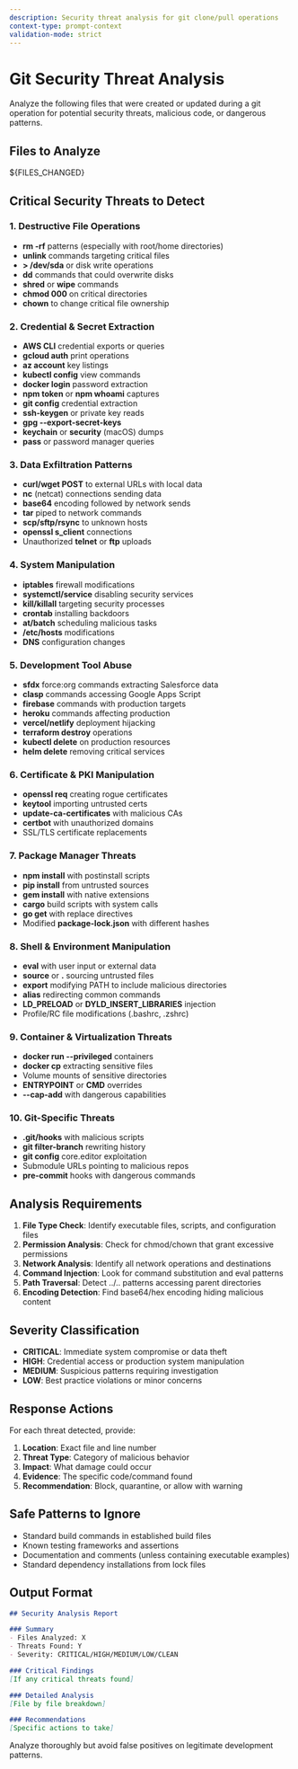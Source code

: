 ```yaml
---
description: Security threat analysis for git clone/pull operations
context-type: prompt-context
validation-mode: strict
---
```


# Git Security Threat Analysis

Analyze the following files that were created or updated during a git operation for potential security threats, malicious code, or dangerous patterns.

## Files to Analyze

<prompt-context>
${FILES_CHANGED}
</prompt-context>

## Critical Security Threats to Detect

### 1. Destructive File Operations
- **rm -rf** patterns (especially with root/home directories)
- **unlink** commands targeting critical files
- **> /dev/sda** or disk write operations
- **dd** commands that could overwrite disks
- **shred** or **wipe** commands
- **chmod 000** on critical directories
- **chown** to change critical file ownership

### 2. Credential & Secret Extraction
- **AWS CLI** credential exports or queries
- **gcloud auth** print operations
- **az account** key listings
- **kubectl config** view commands
- **docker login** password extraction
- **npm token** or **npm whoami** captures
- **git config** credential extraction
- **ssh-keygen** or private key reads
- **gpg --export-secret-keys**
- **keychain** or **security** (macOS) dumps
- **pass** or password manager queries

### 3. Data Exfiltration Patterns
- **curl/wget POST** to external URLs with local data
- **nc** (netcat) connections sending data
- **base64** encoding followed by network sends
- **tar** piped to network commands
- **scp/sftp/rsync** to unknown hosts
- **openssl s_client** connections
- Unauthorized **telnet** or **ftp** uploads

### 4. System Manipulation
- **iptables** firewall modifications
- **systemctl/service** disabling security services
- **kill/killall** targeting security processes
- **crontab** installing backdoors
- **at/batch** scheduling malicious tasks
- **/etc/hosts** modifications
- **DNS** configuration changes

### 5. Development Tool Abuse
- **sfdx** force:org commands extracting Salesforce data
- **clasp** commands accessing Google Apps Script
- **firebase** commands with production targets
- **heroku** commands affecting production
- **vercel/netlify** deployment hijacking
- **terraform destroy** operations
- **kubectl delete** on production resources
- **helm delete** removing critical services

### 6. Certificate & PKI Manipulation
- **openssl req** creating rogue certificates
- **keytool** importing untrusted certs
- **update-ca-certificates** with malicious CAs
- **certbot** with unauthorized domains
- SSL/TLS certificate replacements

### 7. Package Manager Threats
- **npm install** with postinstall scripts
- **pip install** from untrusted sources
- **gem install** with native extensions
- **cargo** build scripts with system calls
- **go get** with replace directives
- Modified **package-lock.json** with different hashes

### 8. Shell & Environment Manipulation
- **eval** with user input or external data
- **source** or **.** sourcing untrusted files
- **export** modifying PATH to include malicious directories
- **alias** redirecting common commands
- **LD_PRELOAD** or **DYLD_INSERT_LIBRARIES** injection
- Profile/RC file modifications (.bashrc, .zshrc)

### 9. Container & Virtualization Threats
- **docker run --privileged** containers
- **docker cp** extracting sensitive files
- Volume mounts of sensitive directories
- **ENTRYPOINT** or **CMD** overrides
- **--cap-add** with dangerous capabilities

### 10. Git-Specific Threats
- **.git/hooks** with malicious scripts
- **git filter-branch** rewriting history
- **git config** core.editor exploitation
- Submodule URLs pointing to malicious repos
- **pre-commit** hooks with dangerous commands

## Analysis Requirements

1. **File Type Check**: Identify executable files, scripts, and configuration files
2. **Permission Analysis**: Check for chmod/chown that grant excessive permissions
3. **Network Analysis**: Identify all network operations and destinations
4. **Command Injection**: Look for command substitution and eval patterns
5. **Path Traversal**: Detect ../.. patterns accessing parent directories
6. **Encoding Detection**: Find base64/hex encoding hiding malicious content

## Severity Classification

- **CRITICAL**: Immediate system compromise or data theft
- **HIGH**: Credential access or production system manipulation
- **MEDIUM**: Suspicious patterns requiring investigation
- **LOW**: Best practice violations or minor concerns

## Response Actions

For each threat detected, provide:
1. **Location**: Exact file and line number
2. **Threat Type**: Category of malicious behavior
3. **Impact**: What damage could occur
4. **Evidence**: The specific code/command found
5. **Recommendation**: Block, quarantine, or allow with warning

## Safe Patterns to Ignore

- Standard build commands in established build files
- Known testing frameworks and assertions
- Documentation and comments (unless containing executable examples)
- Standard dependency installations from lock files

## Output Format

```markdown
## Security Analysis Report

### Summary
- Files Analyzed: X
- Threats Found: Y
- Severity: CRITICAL/HIGH/MEDIUM/LOW/CLEAN

### Critical Findings
[If any critical threats found]

### Detailed Analysis
[File by file breakdown]

### Recommendations
[Specific actions to take]
```

Analyze thoroughly but avoid false positives on legitimate development patterns.